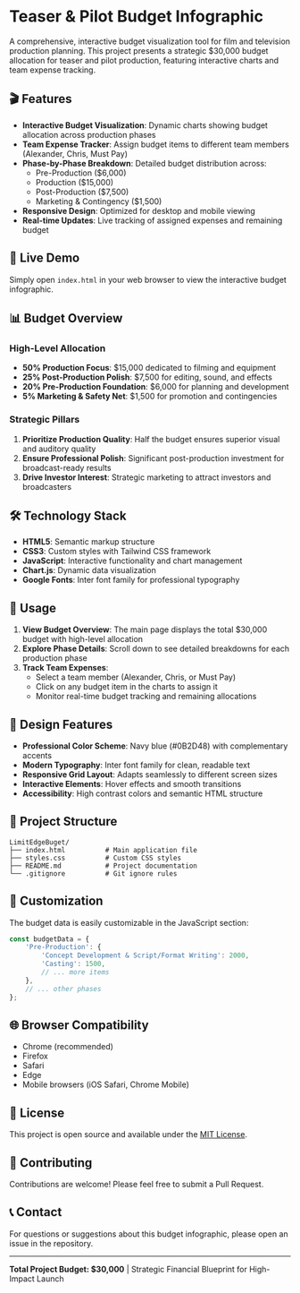 # Teaser & Pilot Budget Infographic

A comprehensive, interactive budget visualization tool for film and television production planning. This project presents a strategic $30,000 budget allocation for teaser and pilot production, featuring interactive charts and team expense tracking.

## 🎬 Features

- **Interactive Budget Visualization**: Dynamic charts showing budget allocation across production phases
- **Team Expense Tracker**: Assign budget items to different team members (Alexander, Chris, Must Pay)
- **Phase-by-Phase Breakdown**: Detailed budget distribution across:
  - Pre-Production ($6,000)
  - Production ($15,000)
  - Post-Production ($7,500)
  - Marketing & Contingency ($1,500)
- **Responsive Design**: Optimized for desktop and mobile viewing
- **Real-time Updates**: Live tracking of assigned expenses and remaining budget

## 🚀 Live Demo

Simply open `index.html` in your web browser to view the interactive budget infographic.

## 📊 Budget Overview

### High-Level Allocation
- **50% Production Focus**: $15,000 dedicated to filming and equipment
- **25% Post-Production Polish**: $7,500 for editing, sound, and effects
- **20% Pre-Production Foundation**: $6,000 for planning and development
- **5% Marketing & Safety Net**: $1,500 for promotion and contingencies

### Strategic Pillars
1. **Prioritize Production Quality**: Half the budget ensures superior visual and auditory quality
2. **Ensure Professional Polish**: Significant post-production investment for broadcast-ready results
3. **Drive Investor Interest**: Strategic marketing to attract investors and broadcasters

## 🛠️ Technology Stack

- **HTML5**: Semantic markup structure
- **CSS3**: Custom styles with Tailwind CSS framework
- **JavaScript**: Interactive functionality and chart management
- **Chart.js**: Dynamic data visualization
- **Google Fonts**: Inter font family for professional typography

## 📱 Usage

1. **View Budget Overview**: The main page displays the total $30,000 budget with high-level allocation
2. **Explore Phase Details**: Scroll down to see detailed breakdowns for each production phase
3. **Track Team Expenses**: 
   - Select a team member (Alexander, Chris, or Must Pay)
   - Click on any budget item in the charts to assign it
   - Monitor real-time budget tracking and remaining allocations

## 🎨 Design Features

- **Professional Color Scheme**: Navy blue (#0B2D48) with complementary accents
- **Modern Typography**: Inter font family for clean, readable text
- **Responsive Grid Layout**: Adapts seamlessly to different screen sizes
- **Interactive Elements**: Hover effects and smooth transitions
- **Accessibility**: High contrast colors and semantic HTML structure

## 📁 Project Structure

```
LimitEdgeBuget/
├── index.html          # Main application file
├── styles.css          # Custom CSS styles
├── README.md           # Project documentation
└── .gitignore          # Git ignore rules
```

## 🔧 Customization

The budget data is easily customizable in the JavaScript section:

```javascript
const budgetData = {
    'Pre-Production': {
        'Concept Development & Script/Format Writing': 2000,
        'Casting': 1500,
        // ... more items
    },
    // ... other phases
};
```

## 🌐 Browser Compatibility

- Chrome (recommended)
- Firefox
- Safari
- Edge
- Mobile browsers (iOS Safari, Chrome Mobile)

## 📄 License

This project is open source and available under the [MIT License](LICENSE).

## 🤝 Contributing

Contributions are welcome! Please feel free to submit a Pull Request.

## 📞 Contact

For questions or suggestions about this budget infographic, please open an issue in the repository.

---

**Total Project Budget: $30,000** | Strategic Financial Blueprint for High-Impact Launch
